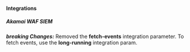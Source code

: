 
#### Integrations

##### Akamai WAF SIEM
***breaking Changes:*** Removed the **fetch-events** integration parameter. To fetch events, use the **long-running** integration param.
